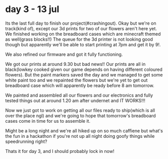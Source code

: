 # day 3 - 13 jul 
Its the last full day to finish our project(#crashingout). Okay but we're on track(kind of), except our 3d prints for two of our flowers aren't here yet. We finished working on the breadboard cases which are minecraft themed as well(grass blocks!!) The queue for the 3d printer is not looking good though but apparently we'll be able to start printing at 7pm and get it by 9!.

We also refined our firmware and got it fully functioning. 

We got our prints at around 9.30 but bad news!! Our prints are all in black(lowkey cooked given our game depends on having different coloured flowers). But the paint markers saved the day and we managed to get some white paint too and we repainted the flowers but we're yet to get out breadboard case which will apparently be ready before 8 am tomorrow. 

We painted and assembled all our flowers and our electronics and fully tested things out at around 1.20 am after undernet and IT WORKS!!!

Now we just got to work on getting all our files ready to ship(which is all over the place ngl) and we're going to hope that tomorrow's breadboard cases come in time for us to assemble it. 

Might be a long night and we're all hiked up on so much caffiene but what's the fun in a hackathon if you're not up all night doing goofy things while speedrunning right? 

Thats it for day 3, and I should probably lock in now!